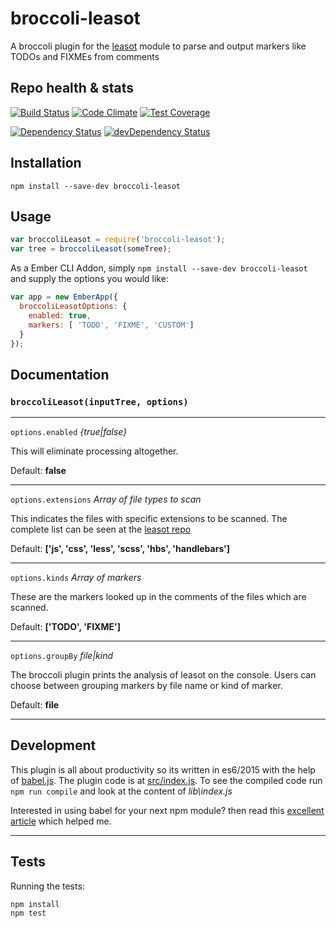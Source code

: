 broccoli-leasot 
=============

A broccoli plugin for the [leasot](https://github.com/pgilad/leasot) module to parse and output markers like TODOs and FIXMEs from comments

## Repo health & stats
[![Build Status](https://travis-ci.org/sivakumar-kailasam/broccoli-leasot.svg)](https://travis-ci.org/sivakumar-kailasam/broccoli-leasot)  [![Code Climate](https://codeclimate.com/github/sivakumar-kailasam/broccoli-leasot/badges/gpa.svg)](https://codeclimate.com/github/sivakumar-kailasam/broccoli-leasot) [![Test Coverage](https://codeclimate.com/github/sivakumar-kailasam/broccoli-leasot/badges/coverage.svg)](https://codeclimate.com/github/sivakumar-kailasam/broccoli-leasot/coverage)

[![Dependency Status](https://david-dm.org/sivakumar-kailasam/broccoli-leasot.svg)](https://david-dm.org/sivakumar-kailasam/broccoli-leasot) [![devDependency Status](https://david-dm.org/sivakumar-kailasam/broccoli-leasot/dev-status.svg)](https://david-dm.org/sivakumar-kailasam/broccoli-leasot#info=devDependencies) 

## Installation
`npm install --save-dev broccoli-leasot`

## Usage

```js
var broccoliLeasot = require('broccoli-leasot');
var tree = broccoliLeasot(someTree);
```

As a Ember CLI Addon, simply `npm install --save-dev broccoli-leasot` and supply the options you would like:

```js
var app = new EmberApp({
  broccoliLeasotOptions: {
    enabled: true,
    markers: [ 'TODO', 'FIXME', 'CUSTOM']
  }
});
```

## Documentation

### `broccoliLeasot(inputTree, options)`

---

`options.enabled` *{true|false}*

This will eliminate processing altogether.

Default: **false**

---

`options.extensions` *Array of file types to scan*

This indicates the files with specific extensions to be scanned. The complete list can be seen at the [leasot repo](https://github.com/pgilad/leasot#supported-languages)

Default: **['js', 'css', 'less', 'scss', 'hbs', 'handlebars']**

---

`options.kinds` *Array of markers*

These are the markers looked up in the comments of the files which are scanned.

Default: **['TODO', 'FIXME']**

---

`options.groupBy` *file|kind*

The broccoli plugin prints the analysis of leasot on the console. Users can choose between grouping markers by file name or kind of marker.

Default: **file**

---

## Development
This plugin is all about productivity so its written in es6/2015 with the help of [babel.js](https://babeljs.io/). The plugin code is at [src/index.js](https://github.com/sivakumar-kailasam/broccoli-leasot/blob/master/src/index.js). To see the compiled code run `npm run compile` and look at the content of *lib\index.js*

Interested in using babel for your next npm module? then read this [excellent article](http://mammal.io/articles/using-es6-today/) which helped me.

---

## Tests

Running the tests:

```
npm install
npm test
```
